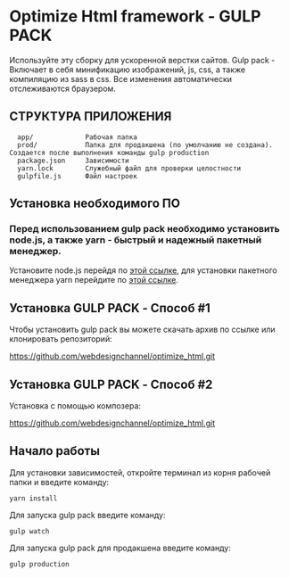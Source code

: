Optimize Html framework - GULP PACK 
=====================================

Используйте эту сборку для ускоренной верстки сайтов.
Gulp pack - Включает в себя минификацию изображений, js, css, а также компиляцию из sass в сss. Все изменения автоматически отслеживаются браузером.


СТРУКТУРА ПРИЛОЖЕНИЯ
-------------------

      app/             Рабочая папка
      prod/            Папка для продакшена (по умолчанию не создана). Создается после выполнения команды gulp production
      package.json     Зависимости
      yarn.lock        Служебный файл для проверки целостности
      gulpfile.js      Файл настроек


Установка необходимого ПО
--------------------------

### Перед использованием gulp pack необходимо установить node.js, а также yarn - быстрый и надежный пакетный менеджер.

Установите node.js перейдя по [этой ссылке](https://nodejs.org/en/download/), для установки пакетного менеджера yarn перейдите по [этой ссылке](https://yarnpkg.com/lang/en/docs/install/).


Установка GULP PACK - Способ #1
--------------------------------

Чтобы установить gulp pack вы можете скачать архив по ссылке или клонировать репозиторий:

https://github.com/webdesignchannel/optimize_html.git


Установка GULP PACK - Способ #2
--------------------------------

Установка с помощью композера:

https://github.com/webdesignchannel/optimize_html.git


Начало работы
--------------------------------

Для установки зависимостей, откройте терминал из корня рабочей папки и введите команду:

~~~
yarn install
~~~

Для запуска gulp pack введите команду:

~~~
gulp watch
~~~

Для запуска gulp pack для продакшена введите команду:

~~~
gulp production
~~~

